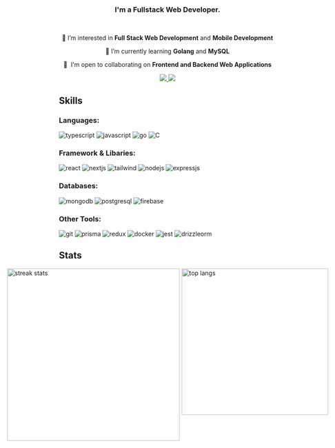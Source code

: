 <h3 align="center">I'm a Fullstack Web Developer.</h3>

<br/>

<div align="center">

👀 I’m interested in **Full Stack Web Development** and **Mobile Development**

🌱 I’m currently learning **Golang** and **MySQL**

🤝  I'm open to collaborating on **Frontend and Backend Web Applications**

  </div>

  <div align="center"> 
  <a href="mailto:bozesoldo8@gmail.com">
    <img src="https://img.shields.io/badge/Gmail-cbd5e1?style=for-the-badge&logo=gmail&logoColor=red" />
  </a>
  <a href="https://www.linkedin.com/in/bo%C5%BEo-s-254781251/" target="_blank">
    <img src="https://img.shields.io/badge/LinkedIn-0077B5?style=for-the-badge&logo=linkedin&logoColor=white" target="_blank" />
  </a>
</div>

## Skills

<div align="left">

<h3>Languages:</h3>
<img src="https://img.shields.io/badge/-Typescript-black?style=for-the-badge&logo=typescript&logoColor=white&color=2F74C0" alt="typescript" />
<img src="https://img.shields.io/badge/Javascript-Black?style=for-the-badge&logo=javascript&logoColor=white&color=%23c2af08" alt="javascript" />
<img src="https://img.shields.io/badge/Go-Black?style=for-the-badge&logo=go&logoColor=white&color=08AFD8" alt="go" />
<img src="https://img.shields.io/badge/Language-Black?style=for-the-badge&logo=C&logoColor=white&color=%2300589D" alt="C" />

<h3>Framework & Libaries:</h3>
<img src="https://img.shields.io/badge/React-Black?style=for-the-badge&logo=react&logoColor=white&color=1082A7" alt="react" />
<img src="https://img.shields.io/badge/-Next.Js-black?style=for-the-badge&logo=nextdotjs&logoColor=white&color=000000" alt="nextjs" />
<img src="https://img.shields.io/badge/-Tailwind_CSS-black?style=for-the-badge&logo=tailwindcss&logoColor=white&color=38BDF8" alt="tailwind" />
<img src="https://img.shields.io/badge/node.js-6DA55F?style=for-the-badge&logo=node.js&logoColor=white" alt="nodejs" />
<img src="https://img.shields.io/badge/express.js-%23404d59.svg?style=for-the-badge&logo=express&logoColor=%2361DAFB" alt="expressjs" />

<h3>Databases:</h3>
<img src="https://img.shields.io/badge/MongoDB-Black?style=for-the-badge&logo=mongodb&logoColor=white&color=4FAA41" alt="mongodb" />
<img src="https://img.shields.io/badge/-PostgreSQL-black?style=for-the-badge&logo=PostgreSQL&logoColor=white&color=336791" alt="postgresql" />
<img src="https://img.shields.io/badge/firebase-a08021?style=for-the-badge&logo=firebase&logoColor=ffcd34" alt="firebase" />

<h3>Other Tools:</h3>
<img src="https://img.shields.io/badge/git-%23F05033.svg?style=for-the-badge&logo=git&logoColor=white" alt="git" />
<img src="https://img.shields.io/badge/-Prisma-black?style=for-the-badge&logo=prisma&logoColor=white&color=5A67D8" alt="prisma" />
<img src="https://img.shields.io/badge/redux-%23593d88.svg?style=for-the-badge&logo=redux&logoColor=white" alt="redux" />
<img src="https://img.shields.io/badge/docker-%230db7ed.svg?style=for-the-badge&logo=docker&logoColor=white" alt="docker" />
<img src="https://img.shields.io/badge/-jest-%23C21325?style=for-the-badge&logo=jest&logoColor=white" alt="jest" />
<img src="https://img.shields.io/badge/Drizzle%20ORM-Black?style=for-the-badge&logo=expressdotjs&logoColor=white&color=111111" alt="drizzleorm" />
</div>

## Stats

 <div style="display: flex; justify-content: center; gap: 5px;">
     <img width="400" src="https://github-readme-streak-stats-zeta-gilt.vercel.app?user=Bozos2&theme=dark&border_radius=10&card_width=400" alt="streak stats" />
      <img width="340" src="https://github-readme-stats.vercel.app/api/top-langs/?username=Bozos2&langs_count=3&layout=compact&theme=dark&border_radius=10&size_weight=0.5&count_weight=0.5&hide=CSS,HTML&exclude_repo=github-readme-stats" alt="top langs" />
 </div>
